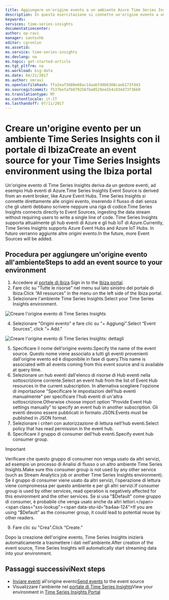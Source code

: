 ```yaml
---
title: Aggiungere un'origine evento a un ambiente Azure Time Series Insights | Microsoft Docs
description: In questa esercitazione si connette un'origine evento a un ambiente Time Series Insights
keywords: 
services: time-series-insights
documentationcenter: 
author: op-ravi
manager: santoshb
editor: cgronlun
ms.assetid: 
ms.service: time-series-insights
ms.devlang: na
ms.topic: get-started-article
ms.tgt_pltfrm: na
ms.workload: big-data
ms.date: 04/21/2017
ms.author: omravi
ms.openlocfilehash: ffa2eaf3680e68ac14aabf49b6308caeb173fd43
ms.sourcegitcommit: f537befafb079256fba0529ee554c034d73f36b0
ms.translationtype: MT
ms.contentlocale: it-IT
ms.lasthandoff: 07/11/2017
---
```

# <a name="create-an-event-source-for-your-time-series-insights-environment-using-the-ibiza-portal"></a><span data-ttu-id="ba4aa-103">Creare un'origine evento per un ambiente Time Series Insights con il portale di Ibiza</span><span class="sxs-lookup"><span data-stu-id="ba4aa-103">Create an event source for your Time Series Insights environment using the Ibiza portal</span></span>

<span data-ttu-id="ba4aa-104">Un'origine evento di Time Series Insights deriva da un gestore eventi, ad esempio Hub eventi di Azure.</span><span class="sxs-lookup"><span data-stu-id="ba4aa-104">Time Series Insights Event Source is derived from an event broker, like Azure Event Hubs.</span></span> <span data-ttu-id="ba4aa-105">Time Series Insights si connette direttamente alle origini evento, inserendo il flusso di dati senza che gli utenti debbano scrivere neppure una riga di codice.</span><span class="sxs-lookup"><span data-stu-id="ba4aa-105">Time Series Insights connects directly to Event Sources, ingesting the data stream without requiring users to write a single line of code.</span></span> <span data-ttu-id="ba4aa-106">Time Series Insights supporta attualmente gli hub eventi di Azure e gli hub IoT di Azure.</span><span class="sxs-lookup"><span data-stu-id="ba4aa-106">Currently, Time Series Insights supports Azure Event Hubs and Azure IoT Hubs.</span></span> <span data-ttu-id="ba4aa-107">In futuro verranno aggiunte altre origini evento.</span><span class="sxs-lookup"><span data-stu-id="ba4aa-107">In the future, more Event Sources will be added.</span></span>

## <a name="steps-to-add-an-event-source-to-your-environment"></a><span data-ttu-id="ba4aa-108">Procedura per aggiungere un'origine evento all'ambiente</span><span class="sxs-lookup"><span data-stu-id="ba4aa-108">Steps to add an event source to your environment</span></span>

1.  <span data-ttu-id="ba4aa-109">Accedere al [portale di Ibiza](https://portal.azure.com).</span><span class="sxs-lookup"><span data-stu-id="ba4aa-109">Sign in to the [Ibiza portal](https://portal.azure.com).</span></span>
2.  <span data-ttu-id="ba4aa-110">Fare clic su "Tutte le risorse" nel menu sul lato sinistro del portale di Ibiza.</span><span class="sxs-lookup"><span data-stu-id="ba4aa-110">Click “All resources” in the menu on the left side of the Ibiza portal.</span></span>
3.  <span data-ttu-id="ba4aa-111">Selezionare l'ambiente Time Series Insights.</span><span class="sxs-lookup"><span data-stu-id="ba4aa-111">Select your Time Series Insights environment.</span></span>

  ![Creare l'origine evento di Time Series Insights](media/add-event-source/getstarted-create-event-source-1.png)

4.  <span data-ttu-id="ba4aa-113">Selezionare "Origini evento" e fare clic su "+ Aggiungi".</span><span class="sxs-lookup"><span data-stu-id="ba4aa-113">Select “Event Sources”, click “+ Add.”</span></span>

  ![Creare l'origine evento di Time Series Insights: dettagli](media/add-event-source/getstarted-create-event-source-2.png)

5.  <span data-ttu-id="ba4aa-115">Specificare il nome dell'origine evento.</span><span class="sxs-lookup"><span data-stu-id="ba4aa-115">Specify the name of the event source.</span></span> <span data-ttu-id="ba4aa-116">Questo nome viene associato a tutti gli eventi provenienti dall'origine evento ed è disponibile in fase di query.</span><span class="sxs-lookup"><span data-stu-id="ba4aa-116">This name is associated with all events coming from this event source and is available at query time.</span></span>
6.  <span data-ttu-id="ba4aa-117">Selezionare un hub eventi dall'elenco di risorse di Hub eventi nella sottoscrizione corrente.</span><span class="sxs-lookup"><span data-stu-id="ba4aa-117">Select an event hub from the list of Event Hub resources in the current subscription.</span></span> <span data-ttu-id="ba4aa-118">In alternativa scegliere l'opzione di importazione "Specificare le impostazioni dell'hub eventi manualmente" per specificare l'hub eventi di un'altra sottoscrizione.</span><span class="sxs-lookup"><span data-stu-id="ba4aa-118">Otherwise choose import option "Provide Event Hub settings manually” to specify an event hub in another subscription.</span></span> <span data-ttu-id="ba4aa-119">Gli eventi devono essere pubblicati in formato JSON.</span><span class="sxs-lookup"><span data-stu-id="ba4aa-119">Events must be published in JSON format.</span></span>
7.  <span data-ttu-id="ba4aa-120">Selezionare i criteri con autorizzazione di lettura nell'hub eventi.</span><span class="sxs-lookup"><span data-stu-id="ba4aa-120">Select policy that has read permission in the event hub.</span></span>
8.  <span data-ttu-id="ba4aa-121">Specificare il gruppo di consumer dell'hub eventi.</span><span class="sxs-lookup"><span data-stu-id="ba4aa-121">Specify event hub consumer group.</span></span>

  > [!IMPORTANT]
  > <span data-ttu-id="ba4aa-122">Verificare che questo gruppo di consumer non venga usato da altri servizi, ad esempio un processo di Analisi di flusso o un altro ambiente Time Series Insights.</span><span class="sxs-lookup"><span data-stu-id="ba4aa-122">Make sure this consumer group is not used by any other service (such as Stream Analytics job or another Time Series Insights environment).</span></span> <span data-ttu-id="ba4aa-123">Se il gruppo di consumer viene usato da altri servizi, l'operazione di lettura viene compromessa per questo ambiente e per gli altri servizi.</span><span class="sxs-lookup"><span data-stu-id="ba4aa-123">If consumer group is used by other services, read operation is negatively affected for this environment and the other services.</span></span> <span data-ttu-id="ba4aa-124">Se si usa "$Default" come gruppo di consumer, è probabile che venga usato anche da altri lettori.</span><span class="sxs-lookup"><span data-stu-id="ba4aa-124">If you are using “$Default” as the consumer group, it could lead to potential reuse by other readers.</span></span>

9.  <span data-ttu-id="ba4aa-125">Fare clic su "Crea".</span><span class="sxs-lookup"><span data-stu-id="ba4aa-125">Click “Create.”</span></span>

<span data-ttu-id="ba4aa-126">Dopo la creazione dell'origine evento, Time Series Insights inizierà automaticamente a trasmettere i dati nell'ambiente.</span><span class="sxs-lookup"><span data-stu-id="ba4aa-126">After creation of the event source, Time Series Insights will automatically start streaming data into your environment.</span></span>

## <a name="next-steps"></a><span data-ttu-id="ba4aa-127">Passaggi successivi</span><span class="sxs-lookup"><span data-stu-id="ba4aa-127">Next steps</span></span>

* <span data-ttu-id="ba4aa-128">[Inviare eventi](time-series-insights-send-events.md) all'origine evento</span><span class="sxs-lookup"><span data-stu-id="ba4aa-128">[Send events](time-series-insights-send-events.md) to the event source</span></span>
* <span data-ttu-id="ba4aa-129">Visualizzare l'ambiente nel [portale di Time Series Insights](https://insights.timeseries.azure.com)</span><span class="sxs-lookup"><span data-stu-id="ba4aa-129">View your environment in [Time Series Insights Portal](https://insights.timeseries.azure.com)</span></span>
